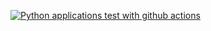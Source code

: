 [![Python applications test with github actions](https://github.com/capmichal/pytest/actions/workflows/testing-ci.yml/badge.svg)](https://github.com/capmichal/pytest/actions/workflows/testing-ci.yml)
